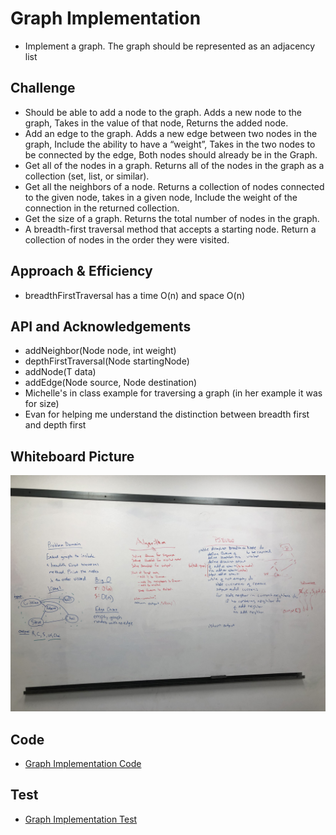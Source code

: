 # Graph Implementation
- Implement a graph. The graph should be represented as an adjacency list

## Challenge
- Should be able to add a node to the graph. Adds a new node to the graph, Takes in the value of that node, Returns the added node.
- Add an edge to the graph. Adds a new edge between two nodes in the graph, Include the ability to have a “weight”, Takes in the two nodes to be connected by the edge, Both nodes should already be in the Graph.
- Get all of the nodes in a graph. Returns all of the nodes in the graph as a collection (set, list, or similar).
- Get all the neighbors of a node. Returns a collection of nodes connected to the given node, takes in a given node, Include the weight of the connection in the returned collection.
- Get the size of a graph. Returns the total number of nodes in the graph.                                 
- A breadth-first traversal method that accepts a starting node. Return a collection of nodes in the order they were visited. 

## Approach & Efficiency
- breadthFirstTraversal has a time O(n) and space O(n)

## API and Acknowledgements
- addNeighbor(Node<T> node, int weight)
- depthFirstTraversal(Node startingNode)
- addNode(T data)
- addEdge(Node<T> source, Node<T> destination)
- Michelle's in class example for traversing a graph (in her example it was for size)
- Evan for helping me understand the distinction between breadth first and depth first

## Whiteboard Picture
![](../img/BFTGraph.jpeg)

## Code
- [Graph Implementation Code](../../src/main/java/Java/Graph/Graph.java)

## Test
- [Graph Implementation Test](../../src/test/java/Java/Graph/GraphTest.java)
